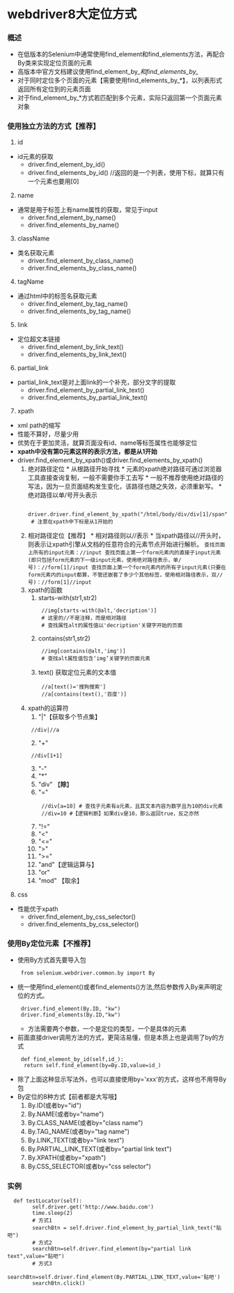 # webdriver8大定位方式
### 概述
* 在低版本的Selenium中通常使用find_element和find_elements方法，再配合By类来实现定位页面的元素
* 高版本中官方文档建议使用find_element_by_*和find_elements_by_*
* 对于同时定位多个页面的元素【需要使用find_elements_by_*】，以列表形式返回所有定位到的元素页面
* 对于find_element_by_*方式若匹配到多个元素，实际只返回第一个页面元素对象
### 使用独立方法的方式【推荐】
1. id
* id元素的获取
  * driver.find_element_by_id()
  * driver.find_elements_by_id() //返回的是一个列表，使用下标，就算只有一个元素也要用[0]
2. name
* 通常是用于标签上有name属性的获取，常见于input
  * driver.find_element_by_name()
  * driver.find_elements_by_name()
3. className
* 类名获取元素
  * driver.find_element_by_class_name()
  * driver.find_elements_by_class_name()
4. tagName
* 通过html中的标签名获取元素
  * driver.find_element_by_tag_name()
  * driver.find_elements_by_tag_name()
5. link
* 定位超文本链接
  * driver.find_element_by_link_text()
  * driver.find_elements_by_link_text()

6. partial_link
* partial_link_text是对上面link的一个补充，部分文字的提取
  * driver.find_element_by_partial_link_text()
  * driver.find_elements_by_partial_link_text()
7. xpath
* xml path的缩写
* 性能不算好，尽量少用
* 优势在于更加灵活，就算页面没有id、name等标签属性也能够定位
* **xpath中没有第0元素这样的表示方法，都是从1开始**
* driver.find_element_by_xpath()或driver.find_elements_by_xpath()
	1. 绝对路径定位
	  * 从根路径开始寻找
	  * 元素的xpath绝对路径可通过浏览器工具直接查询复制，一般不需要你手工去写
	  * 一般不推荐使用绝对路径的写法，因为一旦页面结构发生变化，该路径也随之失效，必须重新写。
	  * 绝对路径以单/号开头表示
		```
		 driver.driver.find_element_by_xpath("/html/body/div/div[1]/span")
		 # 注意在xpath中下标是从1开始的
		```
	2. 相对路径定位【推荐】
	  * 相对路径则以//表示
	  * 当xpath路径以//开头时，则表示让xpath引擎从文档的任意符合的元素节点开始进行解析。
	  ```
	   查找页面上所有的input元素：//input
	   查找页面上第一个form元素内的直接子input元素(即只包括form元素的下一级input元素，使用绝对路径表示，单/号)：//form[1]/input
	   查找页面上第一个form元素内的所有子input元素(只要在form元素内的input都算，不管还嵌套了多少个其他标签，使用相对路径表示，双//号)：//form[1]//input
	  ```
	3. xpath的函数
	   1. starts-with(str1,str2)
		  ```
		   //img[starts-with(@alt,'decription')]
		   # 这里的//不是注释，而是相对路径
		   # 查找属性alt的属性值以'decription'关键字开始的页面
		  ```
	   2. contains(str1,str2)
		  ```
		   //img[contains(@alt,'img')]
		   # 查找alt属性值包含‘img’关键字的页面元素
		  ```
	   3. text() 获取定位元素的文本值
		  ```
		   //a[text()='搜狗搜索']
		   //a[contains(text(),'百度')]
		  ```
    4. xpath的运算符
       1. "|"【获取多个节点集】
	     ```
		  //div|//a
		 ```
       2. "+"
	     ```
		  //div[1+1]
		 ```
       3. "-"
       4. "*"
       5. "div" 【**除**】
       6. "="
	      ```
		   //div[a=10] # 查找子元素有a元素，且其文本内容为数字且为10的div元素
		   //div=10 #【逻辑判断】如果div是10，那么返回true，反之亦然
		  ```
       7. "!="
       8. "<"
       9. "<="
       10. ">"
       11. ">="
       12. "and"【逻辑运算与】
       13. "or"
       14. "mod" 【取余】	   
8. css
* 性能优于xpath
  * driver.find_element_by_css_selector()
  * driver.find_elements_by_css_selector()


### 使用By定位元素【不推荐】
* 使用By方式首先要导入包
  ```
   from selenium.webdriver.common.by import By
  ```
* 统一使用find_element()或者find_elements()方法,然后参数传入By来声明定位的方式。
  ```
   driver.find_element(By.ID, "kw")
   driver.find_elements(By.ID,"kw")
  ```
  * 方法需要两个参数，一个是定位的类型，一个是具体的元素
* 前面直接driver调用方法的方式，更简洁易懂，但是本质上也是调用了by的方式
  ```
   def find_element_by_id(self,id_):
    return self.find_element(by=By.ID,value=id_)

  ```
* 除了上面这种显示写法外，也可以直接使用by='xxx'的方式，这样也不用导By包  
* By定位的8种方式【前者都是大写哦】
  1. By.ID(或者by="id")
  2. By.NAME(或者by="name")
  3. By.CLASS_NAME(或者by="class name")
  4. By.TAG_NAME(或者by="tag name")
  5. By.LINK_TEXT(或者by="link text")
  6. By.PARTIAL_LINK_TEXT(或者by="partial link text")
  7. By.XPATH(或者by="xpath")
  8. By.CSS_SELECTOR(或者by="css selector")

### 实例
```
  def testLocator(self):
        self.driver.get('http://www.baidu.com')
        time.sleep(2)
		# 方式1
        searchBtn = self.driver.find_element_by_partial_link_text("贴吧")
		# 方式2
        searchBtn=self.driver.find_element(by="partial link text",value="贴吧")
		# 方式3
        searchBtn=self.driver.find_element(By.PARTIAL_LINK_TEXT,value='贴吧')
        searchBtn.click()
```

